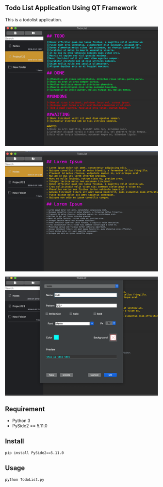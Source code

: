 ## Todo List Application Using QT Framework
This is a todolist application. 

![alt text](image.png)

![alt text](image2.png)

![alt text](image3.png)

## Requirement
- Python 3
- PySide2 == 5.11.0

## Install

```
pip install PySide2==5.11.0
```
## Usage

```
python TodoList.py
```
